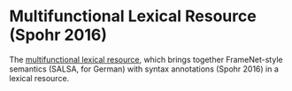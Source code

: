 # Multifunctional Lexical Resource (Spohr 2016)

The [multifunctional lexical resource](https://searchworks.stanford.edu/view/13037803), which brings together FrameNet-style semantics (SALSA, for German) with syntax annotations (Spohr 2016) in a lexical resource.
